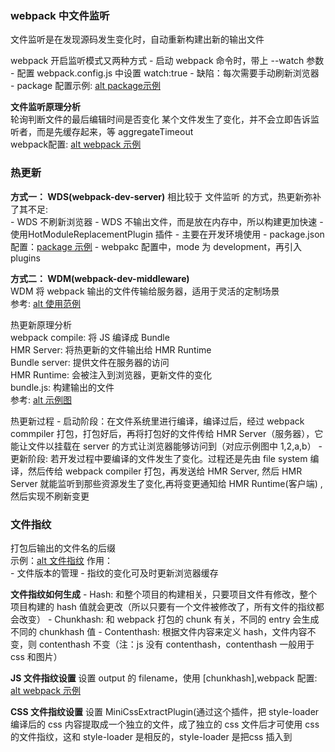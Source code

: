 ### webpack 中文件监听
文件监听是在发现源码发生变化时，自动重新构建出新的输出文件  

webpack 开启监听模式又两种方式
    - 启动 webpack 命令时，带上 --watch 参数
    - 配置 webpack.config.js 中设置 watch:true
    - 缺陷：每次需要手动刷新浏览器
    - package 配置示例: [alt package示例](../images/case02_fileListener.png)  

**文件监听原理分析**  
轮询判断文件的最后编辑时间是否变化
某个文件发生了变化，并不会立即告诉监听者，而是先缓存起来，等 aggregateTimeout  
webpack配置: [alt webpack 示例](../images/case02_fileListenerWebpack.png)

### 热更新 
**方式一： WDS(webpack-dev-server)**
相比较于 文件监听 的方式，热更新弥补了其不足:  
    - WDS 不刷新浏览器
    - WDS 不输出文件，而是放在内存中，所以构建更加快速
    - 使用HotModuleReplacementPlugin 插件
    - 主要在开发环境使用
    - package.json 配置：[package 示例](../images/case02_hotModuleRelacePackage.png)
    - webpakc 配置中，mode 为 development，再引入 plugins

**方式二： WDM(webpack-dev-middleware)**  
WDM 将 webpack 输出的文件传输给服务器，适用于灵活的定制场景  
参考: [alt 使用范例](../images/case02_WDM.png)  

热更新原理分析  
webpack compile: 将 JS 编译成 Bundle  
HMR Server: 将热更新的文件输出给 HMR Runtime  
Bundle server: 提供文件在服务器的访问  
HMR Runtime: 会被注入到浏览器，更新文件的变化  
bundle.js: 构建输出的文件  
参考: [alt 示例图](../images/case02_concept.png)  

热更新过程
    - 启动阶段：在文件系统里进行编译，编译过后，经过 webpack commpiler 打包，打包好后，再将打包好的文件传给 HMR Server（服务器），它能让文件以挂载在 server 的方式让浏览器能够访问到（对应示例图中 1,2,a,b）
    - 更新阶段: 若开发过程中要编译的文件发生了变化。过程还是先由 file system 编译，然后传给 webpack compiler 打包，再发送给 HMR Server, 然后 HMR Server 就能监听到那些资源发生了变化,再将变更通知给 HMR Runtime(客户端) ,然后实现不刷新变更 


### 文件指纹
打包后输出的文件名的后缀  
示例：[alt 文件指纹](../images/case02_file指纹.png) 
作用：  
    - 文件版本的管理
    - 指纹的变化可及时更新浏览器缓存

**文件指纹如何生成**
    - Hash: 和整个项目的构建相关，只要项目文件有修改，整个项目构建的 hash 值就会更改（所以只要有一个文件被修改了，所有文件的指纹都会改变）
    - Chunkhash: 和 webpack 打包的 chunk 有关，不同的 entry 会生成不同的 chunkhash 值
    - Contenthash: 根据文件内容来定义 hash，文件内容不变，则 contenthash 不变（注：js 没有 contenthash，contenthash 一般用于 css 和图片）

**JS 文件指纹设置**
设置 output 的 filename，使用 [chunkhash],webpack 配置: [alt webpack 示例](../images/case02_jsChunckhash.png)

**CSS 文件指纹设置**
设置 MiniCssExtractPlugin(通过这个插件，把 style-loader 编译后的 css 内容提取成一个独立的文件，成了独立的 css 文件后才可使用 css 的文件指纹，这和 style-loader 是相反的，style-loader 是把css 插入到 <style> 标签中) 的 filename，使用 [contenthash], webpack 配置: [alt webpack 示例](../images/case02_cssContenthash.png)  
npm 安装: npm i mini-css-extract-plugin


**图片 文件指纹设置**
设置 file-loader/url-loader 的 options.name，使用 [hash]，常见的占位符: [alt file-loader 占位符](../images/case02_imageHash.png), webpack 配置: [alt webpack 示例](../images/case02_imageHashDemo.png)
*注：图片文件的 [hash] 和 js/css 的[hash]不一样；[hash:8] 表示取hash值前8位*

### 代码压缩
**JS 文件压缩**
webpack 内置了 uglifyjs-webpack-plugin，所以默认通过 webpack 打包后的 js 文件是压缩处理了的

**CSS 文件压缩**
需要使用 optimize-css-assets-webpack-plugin 插件，同时使用 cssnano 这个 CSS 预处理器  
使用示例：[alt weback 示例](../images/case02_cssPress.png)
npm 安装：  
    - npm i optimize-css-assets-webpack-plugin
    - npm i cssnano

**HTML 文件压缩**
使用 html-webpack-plugin, 设置压缩参数  
使用示例：[alt webpack 示例](../images/case02_htmlPress.png)  
npm 安装:  
    - npm i html-webpack-plugin
